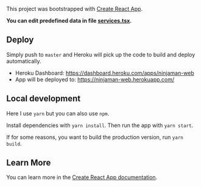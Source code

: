 This project was bootstrapped with [Create React App](https://github.com/facebook/create-react-app).

**You can edit predefined data in file [services.tsx][services.tsx].**

## Deploy
Simply push to `master` and Heroku will pick up the code to build and deploy automatically.

- Heroku Dashboard: https://dashboard.heroku.com/apps/ninjaman-web
- App will be deployed to: https://ninjaman-web.herokuapp.com/

## Local development

Here I use `yarn` but you can also use `npm`.

Install dependencies with `yarn install`. Then run the app with `yarn start`.

If for some reasons, you want to build the production version, run `yarn build`.

## Learn More

You can learn more in the [Create React App documentation](https://facebook.github.io/create-react-app/docs/getting-started).

[services.tsx]: https://github.com/mt40/ninjaman_web/blob/master/src/config/services.tsx
